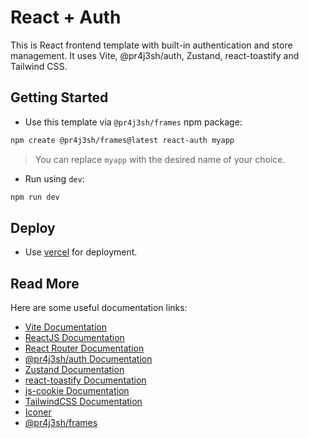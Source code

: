 # React + Auth

This is React frontend template with built-in authentication and store management. It uses Vite, @pr4j3sh/auth, Zustand, react-toastify and Tailwind CSS.

## Getting Started

- Use this template via `@pr4j3sh/frames` npm package:

```bash
npm create @pr4j3sh/frames@latest react-auth myapp
```

> You can replace `myapp` with the desired name of your choice.

- Run using `dev`:

```bash
npm run dev
```

## Deploy

- Use [vercel](https://vercel.com/) for deployment.

## Read More

Here are some useful documentation links:

- [Vite Documentation](https://vite.dev/guide/)
- [ReactJS Documentation](https://react.dev/)
- [React Router Documentation](https://reactrouter.com/en/main/start/tutorial)
- [@pr4j3sh/auth Documentation](https://pr4j3sh.github.io/auth/)
- [Zustand Documentation](https://zustand.docs.pmnd.rs/getting-started/introduction)
- [react-toastify Documentation](https://fkhadra.github.io/react-toastify/introduction/)
- [js-cookie Documentation](https://www.npmjs.com/package/js-cookie)
- [TailwindCSS Documentation](https://tailwindcss.com/docs/utility-first)
- [Iconer](https://icones.js.org/)
- [@pr4j3sh/frames](https://github.com/pr4j3sh/frames/)
